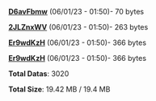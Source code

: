 [**D6avFbmw**](/data/D6avFbmw.txt) (06/01/23 - 01:50)- 70 bytes

[**2JLZnxWV**](/data/2JLZnxWV.txt) (06/01/23 - 01:50)- 263 bytes

[**Er9wdKzH**](/data/Er9wdKzH.txt) (06/01/23 - 01:50)- 366 bytes

[**Er9wdKzH**](/data/Er9wdKzH.txt) (06/01/23 - 01:50)- 366 bytes

**Total Datas**: 3020

**Total Size**: 19.42 MB / 19.4 MB